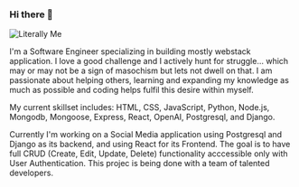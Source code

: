 ### Hi there 👋

![Literally Me]([https://static.boredpanda.com/blog/wp-content/uploads/2019/10/wholesome-cute-duck-pics-5da04713f2775__700.jpg](https://www.peta.org/wp-content/uploads/2015/11/iStock_000002573103_George-Clerk-602x400.jpg))

I'm a Software Engineer specializing in building mostly webstack application. I love a good challenge and I actively hunt for struggle... which may or may not be a sign of masochism but lets not dwell on that. I am passionate about helping others, learning and expanding my knowledge as much as possible and coding helps fulfil this desire within myself.

My current skillset includes: HTML, CSS, JavaScript, Python, Node.js, Mongodb, Mongoose, Express, React, OpenAI, Postgresql, and Django.

Currently I'm working on a Social Media application using Postgresql and Django as its backend, and using React for its Frontend. The goal is to have full CRUD (Create, Edit, Update, Delete) functionality acccessible only with User Authentication. This projec is being done with a team of talented developers.


<!--
**IsaacStyle/IsaacStyle** is a ✨ _special_ ✨ repository because its `README.md` (this file) appears on your GitHub profile.

Here are some ideas to get you started:

- 🔭 I’m currently working on ...
- 🌱 I’m currently learning ...
- 👯 I’m looking to collaborate on ...
- 🤔 I’m looking for help with ...
- 💬 Ask me about ...
- 📫 How to reach me: ...
- 😄 Pronouns: ...
- ⚡ Fun fact: ...
-->
